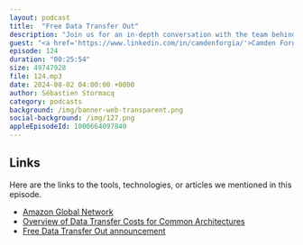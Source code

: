```yaml
---
layout: podcast
title:  "Free Data Transfer Out"
description: "Join us for an in-depth conversation with the team behind AWS's global network infrastructure. Discover how they connect 33 AWS Regions, over 600 CloudFront points of presence, Local Zones, and Wavelength Zones. In this episode, we'll break down how data transfer out charges work and delve into the exciting announcement from March 2024: the ability to migrate your workloads out of AWS without incurring outgoing bandwidth costs. Tune in to learn more about these significant updates and what they mean for your cloud strategy."
guest: "<a href='https://www.linkedin.com/in/camdenforgia/'>Camden Forgia</a>, Product Manager, Network Team, AWS"
episode: 124
duration: "00:25:54" 
size: 49747928
file: 124.mp3
date: 2024-08-02 04:00:00 +0000
author: Sébastien Stormacq
category: podcasts
background: /img/banner-web-transparent.png
social-background: /img/127.png
appleEpisodeId: 1000664097840
---
```



## Links

Here are the links to the tools, technologies, or articles we mentioned in this episode.

- [Amazon Global Network](https://aws.amazon.com/about-aws/global-infrastructure/)
- [Overview of Data Transfer Costs for Common Architectures](https://aws.amazon.com/blogs/architecture/overview-of-data-transfer-costs-for-common-architectures/)
- [Free Data Transfer Out announcement](https://aws.amazon.com/blogs/aws/free-data-transfer-out-to-internet-when-moving-out-of-aws/)